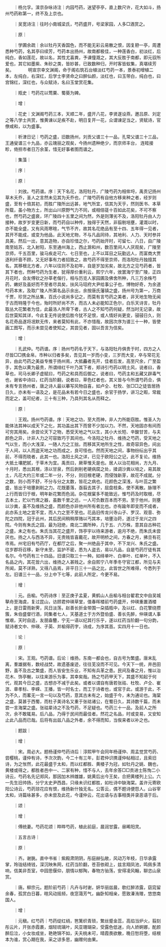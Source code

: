 <!-- { "loadSidebar": true } -->
　　｜杨允孚。滦京杂咏诗注｜内园芍药，迷望亭亭，直上数尺许，花大如斗，扬州芍药称第一，终不及上京也。

　　｜吴宽诗注｜往时小南城梁氏，芍药盛开，号梁家园，人多□酒赏之。

　　｜原｜

　　｜学圃余疏｜余以牡丹天香国色，而不能无彩云易散之恨，因复刱一亭，周遭悉种芍药，名其亭曰续芳，芍药本出扬州，故南都极佳，一种莲香白，初淡红，后纯白，香如莲花，故以名，其性尤喜粪，予课僮溉之，其大反胜于南都，即元驭所爱也，其它如墨紫、朱砂之类，皆妙甚，已致数种归，开时客皆蚁集，真堪续芳矣。
　　　明宣宗幸文渊阁，命于阁右筑石台植淡红芍药一本，景泰初增植二本，左纯白，右深红，后学士李贤命之曰醉仙颜，淡红也，曰玉带白，纯白也，曰宫锦红，深红也，与众赋诗，名曰玉堂赏花集。

　　｜瓶史｜芍药花以莺粟、蜀葵为婢。

　　｜增｜

　　｜花史｜文渊阁芍药三本，天顺二年，盛开八花，李贤遂设燕，邀吕原、刘定之等八学士共赏，惟黄谏以足疾不赴，明日复开一花，众谓谏足当之，贤赋诗，官僚咸和，以为盛事。

　　｜析津日记｜芍药之盛，旧数扬州，刘贡父谱三十一品，孔常父谱三十三品，王通叟谱三十九品，亦云瑰丽之观矣，今扬州遗种绝少，而京师丰台， 连畦接畛，倚担市者日万余茎，惜无好事者图而谱之。

　　｜集藻｜

　　｜序｜

　　｜原｜

　　｜刘攽。芍药谱。序｜天下名花，洛阳牡丹，广陵芍药为相侔埒，禹贡记扬州草木夭乔，圣人之言然未见其为夭乔也，广陵芍药有自他方移来种之者，经岁则盛，至有十倍其初，而胜广陵所出远甚，地气所宜，信其为天乎，然则医书、本草所载，虽小物方土，所出山川原野气力不同，或相倍蓗十百如此花矣，不可不察也，然芍药之盛衰，环广陵四十五里之间为然，外是则薄劣不及，洛阳牡丹由人力接种，故岁岁变更日新，而芍药自以种传，独得于天然，非翦剔培壅，灌溉以时，亦不能全盛，又有风雨寒暄，气节不齐，故其名花绝品有至十四、五年得一见者，其开不能成，或变为他品，此天地尤物，不与凡品同待，其地利、人力、天时参并具美，然后一出，意其造物，亦自珍惜之尔，芍药始开时，可留七、八日，自广陵南至姑苏，北入射阳，东至通州海上，西止滁和州，数百里间人人厌观矣，广陵至京师，千五百里，骏马疾走可六、七日至也，上不以耳目之玩勤远人，而富商大贾逐利纤啬不顾，又无好事有力者招致之，故芍药不得至京师，而洛阳牡丹独擅其名，其移根北方者，六年以往则不及初年，自是岁加劣矣，故北方之见芍药者，皆其下者也，然种芍药为生者，犹得厚价重利云，熙宁六年，攽罢海宁至广陵，正四月花时，会友傅钦之孙莘老偕行，相与历览人家园圃及佛舍所种，凡三万余株芍药，嫩好及虽好而不至者尽具矣，扶风马玿府大尹给事公子也，博物好奇，为余道芍药本末，及取广陵人所第名品示余出，余按唐氏藩镇之盛，扬州号为第一，万商千贾，珍货之所丛集，百氏小说尚多记之，而莫有言芍药之美者，非天地生物无闻于古而特隆于今也，殆时所好尚不齐，而古人未必能知正色尔，白乐天诗言，牡丹取丛大花繁者为佳，此最洛人所卑下者，古人之不知芍药何疑，然当时无记录，故后世莫知其详，今此复无传说使后胜今犹不足恨，或人情好尚更变，骎骎日久，则名花奇品遂将冺默无传，来者莫知有此，不亦惜哉，故因次序为谱三十一种，皆使画工图写，而示未尝见者使知之，其尝见者，固以吾言为信矣。

　　｜增｜

　　｜孔武仲。芍药谱。序｜扬州芍药名于天下，与洛阳牡丹俱贵于时，四方之人尽皆□□携金帛，市种以归者多矣，吾见其一岁而小变，三岁而大变，卒与常花无异，由此芍药之美益专推于扬州焉，大抵麤者先开，佳者后发，高至尺余，广至盈手，其色以黄为最贵，所谓绯红千叶乃其下者，郑诗引芍药以明土风，说者曰，香草也，司马长卿子虚赋曰，芍药之和具而后御之，说者曰，芍药主和五藏又辟毒气也，谢省中诗曰，红药当阶翻，说者曰，草色红者也，其义皆与今所谓芍药合，俱未有专言扬州者，唐之诗人最以摹写风物自喜，如卢仝、杜牧、张□□之徒皆居扬日久，亦未有一语及之，是花品未有若今日之盛也，余官于扬学，讲习之暇，常裁而定之，盖可纪者，三十有三种，乃具列其名从而释之。

　　｜原｜

　　｜王观。扬州芍药谱。序｜天地之功，至大而神，非人力所能窃胜。惟圣人为能体法其神以成天下之化，其功盖出其下而曾不少加以力。不然，天地固亦有间而可穷其用矣。余尝论天下之物，悉受天地之气以生，其小大长短、辛酸甘苦，与夫颜色之异，计非人力之可容致巧于其间也。今洛阳之牡丹、维扬之芍药，受天地之气以生，而小大浅深，一随人力之工拙，而移其天地所生之性，故奇容异色，间出于人间，以人而盗天地之功而成之，良可怪也。然而天地之间，事物纷纭出乎其前，不得而晓者，此其一也。洛阳土风之详，已见于欧阳公之记，此不复论。维扬大抵土壤肥腻，于草木为宜。禹贡曰，厥草惟夭是也。居人以治花相尚，方九月、十月时，悉出其根，涤以甘泉，然后剥削老硬病腐之处，揉调沙粪以培之，易其故土，凡花大约三年或二年一分，不分，则旧根老硬，而侵蚀新芽，故花不成就。分之数，则小而不舒，不分与分之太数，皆花之病也。花颜色之深浅，与叶蕊之繁盛，皆出于培壅剥削之力。花既萎落，亟翦去其子，屈盘枝条，使不离散。脉理不上行而皆归于根，明年新花繁而色润。杂花根窠多不能致远，惟芍药及时取根，尽去本土，贮以竹席之器，虽数千里之远，一人可负数百本而不劳。至于他州，则壅以沙粪，虽不及维扬之盛，而颜色亦非他州所有者比也。亦有踰年即变而不成者，此亦系土地之宜不宜，而人力之至不至也。花品旧传龙兴寺山子、罗汉、观音、弥陀之四院，冠于此州，其后民间稍稍厚赂以丐其本，培壅治莳，遂过于龙兴之四院。今则有朱氏之园，最为冠绝，南北二圃所种，几于五、六万株，意其自古种花之盛，未之有也。朱氏当其花之盛开，饰亭宇以待来游者，逾月不绝，而朱氏未尝厌也。扬之人与西洛不异，无贵贱皆喜戴花，故开明桥之间，方春之月，拂旦有花市焉。州宅旧有芍药厅，在都厅之后，聚一州绝品于其中，不下龙兴、朱氏之盛。往岁郡将召移，新守未至，监护不密，悉为人盗去，易以凡品，自是芍药厅徒有其名尔。今芍药有三十四品，旧谱只取三十一种。如绯单叶、白单叶、红单叶，不入名品之内，其花皆六出，维扬之人甚贱之。余自熙宁八年季冬守官江都，所见与夫所闻，莫不详熟，又得八品焉，非平日三十一品之比，此皆世之所难得，今悉列于左。旧谱三十一品，分上中下七等，此前人所定，今更不易。

　　｜增｜

　　｜元。岳榆。芍药诗序｜至正庚子孟夏，黄鹤山人岳榆与相台翟君文中自吴城拏舟至海虞，复过昆山，访顾君仲瑛草堂，值春晖楼前芍药盛开，仲瑛重置酒楼上，是日雷雨新霁，风日淡荡，赵善长折金带围一朶插瓶中，及以红、白花擎绕攒簇，朱伯盛督行酒，同集者七人，天基道士于方外暨伯盛、善长先醉，仲瑛谓人事惟艰，天时自适，友朋盍簪，宁无一语以纪其行乐乎，遂以红药当阶翻一句分韵，赋诗者文中、仲瑛、子英、并榆得药字，诗成，为序其首。实四月十一日也。

　　｜论｜

　　｜原｜

　　｜宋。王观。芍药谱。后论｜维扬，东南一都会也，自古号为繁盛。唐末乱离，羣雄据有，数经战焚，故遗基废迹，往往芜没而不可见。今天下一统，井邑田野，虽不及古之繁盛，而人皆安生乐业，不知有兵革之患。民间及春之月，惟以治花木、饰亭榭，以往来游乐为事，其幸矣哉。扬之芍药甲天下，其盛不知起于何代，观其今日之盛，古想亦不减于此矣。或者以谓自有唐若张祜、杜牧、卢仝、崔涯、章孝标、李嵘、王播，皆一时名士，而工于诗者也，或官于此，或游于此，不为不久，而畧无一言一句以及芍药，意其古未有之，始盛于今，未为通论也。海棠之盛，莫甚于西蜀，而杜子美诗名又重于张祜诸公，在蜀日久，其诗数千篇，而未尝一言海棠之盛。张祜辈诗之不及芍药，不足疑也。芍药三十一品，及前人之所次，余不敢辄易。后八品，乃得于民间而最佳者。然花之名品，时或变易，又安知止此八品而已哉。后将有出兹八品之外者，余不得而知，当俟来者以补之也。

　　｜题跋｜

　　｜增｜

　　｜宋。周必大。题杨谨仲芍药诗后｜淳熙甲午会同年杨谨仲、周孟觉赏芍药、尝樱桃，谨仲有诗，予次次韵，今二十有三年，彭君仲识携谨仲帖相过，且索旧诗，为之怅然，此花最盛于太和，而以红都胜、黄楼子为冠，如牡丹之姚、魏也，黄楼或得之，都胜者邑中一、二家有种，惜不与人，去年余答□□贡进士陈恂二小诗云，芍药名先记郑风，那因加木辨雌雄，姚黄后出今王矣，合把黄楼列上公。六一先生旧帅扬，分宁太史尹西昌，只缘未识红都胜，如杜诗中缺海棠。盖许元寄欧阳公诗云，芍药琼花应有恨，维扬新什独无名。公答云，偶不题诗便怨人。山谷宰太和，诗篇咏甚多，亦未尝及此花，今谨仲云，花出语与古事相类并录恶语于后。

　　｜颂｜

　　｜增｜

　　｜傅统妻。芍药花颂｜晔晔芍药，植此前庭，晨润甘露，昼晞阳灵。

　　｜五言古诗｜

　　｜原｜

　　｜齐。谢朓。直中书省｜紫殿肃阴阴，彤庭赫弘敞，风动万年枝，日华承露掌，玲珑结绮钱，深沉映朱网，红药当阶翻，苍苔依砌上，兹言翔凤池，鸣佩多清响，信美非吾室，中园思偃仰，朋情以郁陶，春物方骀荡，安得凌风翰，聊恣山泉赏。

　　｜唐。柳宗元。题阶前芍药｜凡卉与时谢，妍华丽兹晨，欹红醉浓露，窈窕留余春，孤赏白日暮，暄风动摇频，夜窓蔼芳气，幽卧知相亲，愿致溱洧赠，悠悠南国人。

　　｜增｜

　　｜元稹。红芍药｜芍药绽红绡，笆篱织青琐，繁丝蹙金蕊，高焰当炉火，翦刻彤云片，开张赤霞裹，烟轻琉璃叶，风亚珊瑚朶，受露色低迷，向人娇婀娜，酡颜醉后泣，小女妆成坐，艳艳锦不如，夭夭桃未可，晴霞畏欲散，晚日愁将堕，结根本为谁，赏心期在我，采之谅多思，幽赠何由果。

